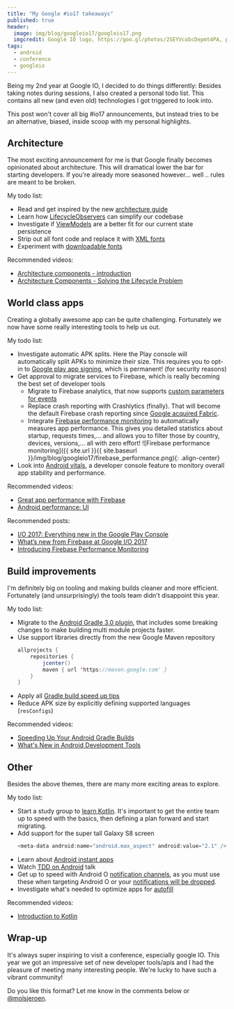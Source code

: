 ```yaml
---
title: "My Google #io17 takeaways"
published: true
header:
  image: img/blog/googleio17/googleio17.png
  imgcredit: Google IO logo, https://goo.gl/photos/2SEYVcobcDepmt4PA, placed on white background
tags:
  - android
  - conference
  - googleio
---
```

Being my 2nd year at Google IO, I decided to do things differently: Besides taking notes during sessions, I also created a personal todo list. This contains all new (and even old) technologies I got triggered to look into.

This post won't cover all big #io17 announcements, but instead tries to be an alternative, biased, inside scoop with my personal highlights.

## Architecture
The most exciting announcement for me is that Google finally becomes opinionated about architecture. This will dramatical lower the bar for starting developers. If you're already more seasoned however... well .. rules are meant to be broken.

My todo list:

* Read and get inspired by the new [architecture guide](https://developer.android.com/topic/libraries/architecture/guide.html)
* Learn how [LifecycleObservers](https://developer.android.com/topic/libraries/architecture/lifecycle.html#lco) can simplify our codebase
* Investigate if [ViewModels](https://developer.android.com/topic/libraries/architecture/viewmodel.html) are a better fit for our current state persistence
* Strip out all font code and replace it with [XML fonts](https://developer.android.com/preview/features/working-with-fonts.html#fonts-in-xml)
* Experiment with [downloadable fonts](https://developer.android.com/preview/features/downloadable-fonts.html)

Recommended videos:

* [Architecture components - introduction](https://www.youtube.com/watch?v=FrteWKKVyzI)
* [Architecture Components - Solving the Lifecycle Problem](https://www.youtube.com/watch?v=bEKNi1JOrNs)

## World class apps
Creating a globally awesome app can be quite challenging. Fortunately we now have some really interesting tools to help us out.

My todo list:

* Investigate automatic APK splits. Here the Play console will automatically split APKs to minimize their size. This requires you to opt-in to [Google play app signing](https://support.google.com/googleplay/android-developer/answer/7384423), which is permanent! (for security reasons)
* Get approval to migrate services to Firebase, which is really becoming the best set of developer tools
  * Migrate to Firebase analytics, that now supports [custom parameters for events](https://support.google.com/firebase/answer/7397304)
  * Replace crash reporting with Crashlytics (finally). That will become the default Firebase crash reporting since [Google acquired Fabric](https://fabric.io/blog/fabric-joins-google).
  * Integrate [Firebase performance monitoring](https://firebase.google.com/docs/perf-mon/) to automatically measures app performance. This gives you detailed statistics about startup, requests times,... and allows you to filter those by country, devices, versions,... all with zero effort!
  ![Firebase performance monitoring]({{ site.url }}{{ site.baseurl }}/img/blog/googleio17/firebase_performance.png){: .align-center}
* Look into [Android vitals](https://developer.android.com/topic/performance/vitals/index.html), a developer console feature to monitory overall app stability and performance.

Recommended videos:

* [Great app performance with Firebase](https://www.youtube.com/watch?v=HwFIxbCR4Hs)
* [Android performance: UI](https://www.youtube.com/watch?v=9HtTL_RO2wI)

Recommended posts:

* [I/O 2017: Everything new in the Google Play Console](https://android-developers.googleblog.com/2017/05/whats-new-in-google-play-at-io-2017.html)
* [What’s new from Firebase at Google I/O 2017](https://firebase.googleblog.com/2017/05/whats-new-from-firebase-at-google-io.html)
* [Introducing Firebase Performance Monitoring](https://firebase.googleblog.com/2017/05/introducing-firebase-performance.html?m=1)

## Build improvements
I'm definitely big on tooling and making builds cleaner and more efficient. Fortunately (and unsurprisingly) the tools team didn't disappoint this year.

My todo list:

* Migrate to the [Android Gradle 3.0 plugin](https://developer.android.com/studio/preview/features/new-android-plugin-migration.html), that includes some breaking changes to make building multi module projects faster.
* Use support libraries directly from the new Google Maven repository
    ```java
    allprojects {
        repositories {
            jcenter()
            maven { url 'https://maven.google.com' }
        }
    }
    ```
* Apply all [Gradle build speed up tips](https://developer.android.com/studio/build/optimize-your-build.html)
* Reduce APK size by explicitly defining supported languages (`resConfigs`)

Recommended videos:

* [Speeding Up Your Android Gradle Builds](https://www.youtube.com/watch?v=7ll-rkLCtyk)
* [What's New in Android Development Tools](https://www.youtube.com/watch?v=Hx_rwS1NTiI)

## Other
Besides the above themes, there are many more exciting areas to explore.

My todo list:

* Start a study group to [learn Kotlin](https://kotlinlang.org/docs/tutorials/koans.html). It's important to get the entire team up to speed with the basics, then defining a plan forward and start migrating.
* Add support for the super tall Galaxy S8 screen
    ```java
    <meta-data android:name="android.max_aspect" android:value="2.1" />
    ```
* Learn about [Android instant apps](https://developer.android.com/topic/instant-apps/overview.html)
* Watch [TDD on Android](https://www.youtube.com/watch?v=pK7W5npkhho) talk
* Get up to speed with Android O [notification channels](https://developer.android.com/preview/features/notification-channels.html), as you must use these when targeting Android O or your [notifications will be dropped](https://twitter.com/xgouchet/status/865223151243886592).
* Investigate what's needed to optimize apps for [autofill](https://developer.android.com/preview/features/autofill.html)

Recommended videos:

* [Introduction to Kotlin](https://www.youtube.com/watch?v=X1RVYt2QKQE)

## Wrap-up
It's always super inspiring to visit a conference, especially google IO. This year we got an impressive set of new developer tools/apis and I had the pleasure of meeting many interesting people. We're lucky to have such a vibrant community!

Do you like this format? Let me know in the comments below or [@molsjeroen](https://twitter.com/molsjeroen).
